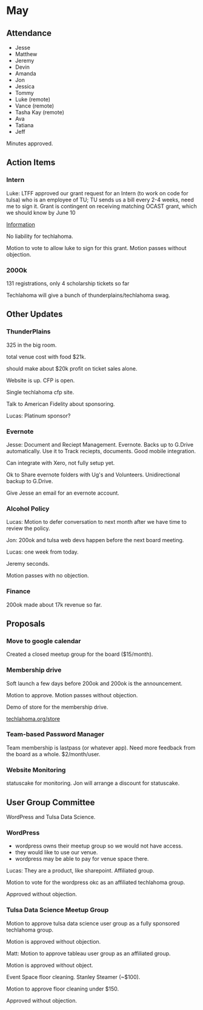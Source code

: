 # May

## Attendance

* Jesse
* Matthew
* Jeremy
* Devin
* Amanda
* Jon
* Jessica
* Tommy
* Luke (remote)
* Vance (remote)
* Tasha Kay (remote)
* Ava
* Tatiana
* Jeff

Minutes approved.

## Action Items

### Intern

Luke: LTFF approved our grant request for an Intern (to work on code for tulsa) who is an employee of TU; TU sends us a bill every 2-4 weeks, need me to sign it. Grant is contingent on receiving matching OCAST grant, which we should know by June 10

[Information](https://docs.google.com/document/d/1AgpXspqSi3Ri-7Zuo1ClGY-DAQiSnBdqt3mjgekYyWE/edit)

No liability for techlahoma.

Motion to vote to allow luke to sign for this grant. Motion passes without objection.


### 200Ok

131 registrations, only 4 scholarship tickets so far

Techlahoma will give a bunch of thunderplains/techlahoma swag.

## Other Updates

### ThunderPlains

325 in the big room.

total venue cost with food $21k.

should make about $20k profit on ticket sales alone.

Website is up. CFP is open.

Single techlahoma cfp site.

Talk to American Fidelity about sponsoring.

Lucas: Platinum sponsor?

### Evernote
Jesse: Document and Reciept Management. Evernote. Backs up to G.Drive automatically.
Use it to Track reciepts, documents. Good mobile integration.

Can integrate with Xero, not fully setup yet.

Ok to Share evernote folders with Ug's and Volunteers. Unidirectional backup to G.Drive.


Give Jesse an email for an evernote account.

### Alcohol Policy

Lucas: Motion to defer conversation to next month after we have time to review the policy.

Jon: 200ok and tulsa web devs happen before the next board meeting.

Lucas: one week from today.

Jeremy seconds.

Motion passes with no objection.


### Finance

200ok made about 17k revenue so far.

## Proposals

### Move to google calendar

Created a closed meetup group for the board ($15/month).


### Membership drive

Soft launch a few days before 200ok and 200ok is the announcement.

Motion to approve. Motion passes without objection.

Demo of store for the membership drive.

[techlahoma.org/store](techlahoma.org/store)

### Team-based Password Manager

Team membership is lastpass (or whatever app). Need more feedback from the board as a whole. $2/month/user.


### Website Monitoring

statuscake for monitoring. Jon will arrange a discount for statuscake.


## User Group Committee

WordPress and Tulsa Data Science.

### WordPress
 - wordpress owns their meetup group so we would not have access.
 - they would like to use our venue.
 - wordpress may be able to pay for venue space there.

Lucas: They are a product, like sharepoint. Affiliated group.

Motion to vote for the wordpress okc as an affiliated techlahoma group.

Approved without objection.

### Tulsa Data Science Meetup Group

Motion to approve tulsa data science user group as a fully sponsored techlahoma group.

Motion is approved without objection.

Matt: Motion to approve tableau user group as an affiliated group.

Motion is approved without object.


Event Space floor cleaning. Stanley Steamer (~$100).



Motion to approve floor cleaning under $150.

Approved without objection.
